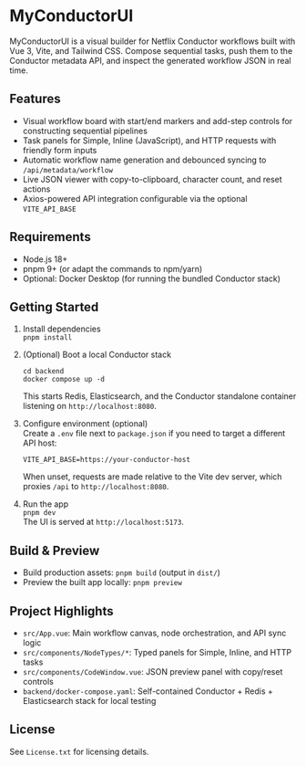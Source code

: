 # MyConductorUI

MyConductorUI is a visual builder for Netflix Conductor workflows built with Vue 3, Vite, and Tailwind CSS. Compose sequential tasks, push them to the Conductor metadata API, and inspect the generated workflow JSON in real time.

## Features
- Visual workflow board with start/end markers and add-step controls for constructing sequential pipelines
- Task panels for Simple, Inline (JavaScript), and HTTP requests with friendly form inputs
- Automatic workflow name generation and debounced syncing to `/api/metadata/workflow`
- Live JSON viewer with copy-to-clipboard, character count, and reset actions
- Axios-powered API integration configurable via the optional `VITE_API_BASE`

## Requirements
- Node.js 18+
- pnpm 9+ (or adapt the commands to npm/yarn)
- Optional: Docker Desktop (for running the bundled Conductor stack)

## Getting Started
1. Install dependencies  
   `pnpm install`

2. (Optional) Boot a local Conductor stack  
   ```
   cd backend
   docker compose up -d
   ```
   This starts Redis, Elasticsearch, and the Conductor standalone container listening on `http://localhost:8080`.

3. Configure environment (optional)  
   Create a `.env` file next to `package.json` if you need to target a different API host:
   ```
   VITE_API_BASE=https://your-conductor-host
   ```
   When unset, requests are made relative to the Vite dev server, which proxies `/api` to `http://localhost:8080`.

4. Run the app  
   `pnpm dev`  
   The UI is served at `http://localhost:5173`.

## Build & Preview
- Build production assets: `pnpm build` (output in `dist/`)
- Preview the built app locally: `pnpm preview`

## Project Highlights
- `src/App.vue`: Main workflow canvas, node orchestration, and API sync logic
- `src/components/NodeTypes/*`: Typed panels for Simple, Inline, and HTTP tasks
- `src/components/CodeWindow.vue`: JSON preview panel with copy/reset controls
- `backend/docker-compose.yaml`: Self-contained Conductor + Redis + Elasticsearch stack for local testing

## License
See `License.txt` for licensing details.
